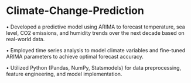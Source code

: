 # Climate-Change-Prediction
• Developed a predictive model using ARIMA to forecast temperature, sea level, CO2 emissions, and humidity trends over the next decade based on real-world data.

• Employed time series analysis to model climate variables and fine-tuned ARIMA parameters to achieve optimal forecast accuracy.

• Utilized Python (Pandas, NumPy, Statsmodels) for data preprocessing, feature engineering, and model implementation.
